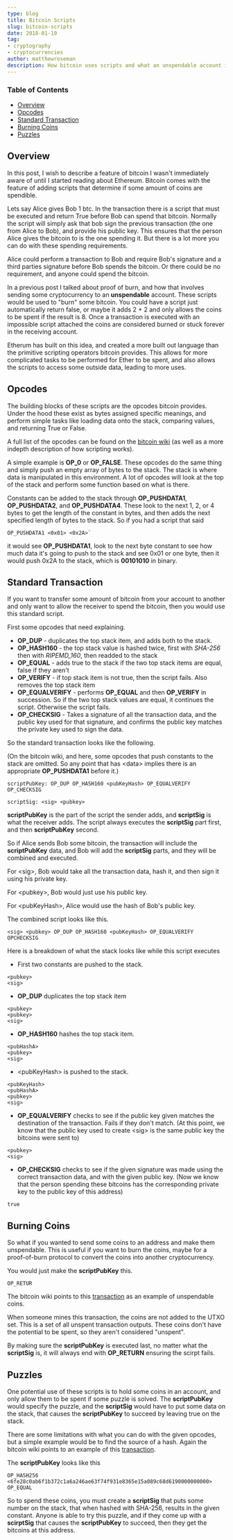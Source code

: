 ```yaml
---
type: blog
title: Bitcoin Scripts
slug: bitcoin-scripts
date: 2018-01-10
tag:
- cryptography
- cryptocurrencies
author: matthewroseman
description: How bitcoin uses scripts and what an unspendable account is
---
```


### Table of Contents 
- [Overview](#overview)
- [Opcodes](#opcodes)
- [Standard Transaction](#standard-transaction)
- [Burning Coins](#burning-coins)
- [Puzzles](#puzzles)

## Overview

In this post, I wish to describe a feature of bitcoin I wasn't immediately aware of until I started reading about
Ethereum. Bitcoin comes with the feature of adding scripts that determine if some amount of coins are spendible.

Lets say Alice gives Bob 1 btc. In the transaction there is a script that must be executed and return True before Bob
can spend that bitcoin. Normally the script will simply ask that bob sign the previous transaction (the one from Alice
to Bob), and provide his public key. This ensures that the person Alice gives the bitcoin to is the one spending it. But
there is a lot more you can do with these spending requirements.

Alice could perform a transaction to Bob and require Bob's signature and a third parties signature before Bob spends the
bitcoin. Or there could be no requirement, and anyone could spend the bitcoin.

In a previous post I talked about proof of burn, and how that involves sending some cryptocurrency to an **unspendable**
account. These scripts would be used to "burn" some bitcoin. You could have a script just automatically return false, or
maybe it adds 2 + 2 and only allows the coins to be spent if the result is 8. Once a transaction is executed with an
impossible script attached the coins are considered burned or stuck forever in the receiving account.

Etherum has built on this idea, and created a more built out language than the primitive scripting operators bitcoin
provides. This allows for more complicated tasks to be performed for Ether to be spent, and also allows the scripts to
access some outside data, leading to more uses.

## Opcodes

The building blocks of these scripts are the opcodes bitcoin provides. Under the hood these exist as bytes assigned
specific meanings, and perform simple tasks like loading data onto the stack, comparing values, and returning True or
False.

A full list of the opcodes can be found on the [bitcoin wiki](https://en.bitcoin.it/wiki/Script) (as well as a more
indepth description of how scripting works). 

A simple example is **OP_0** or **OP_FALSE**. These opcodes do the same thing and simply push an empty array of bytes to
the stack. The stack is where data is manipulated in this environment. A lot of opcodes will look at the top of the
stack and perform some function based on what is there.

Constants can be added to the stack through **OP_PUSHDATA1**, **OP_PUSHDATA2**, and **OP_PUSHDATA4**. These look to the
next 1, 2, or 4 bytes to get the length of the constant in bytes, and then adds the next specified length of bytes to the
stack. So if you had a script that said 

```
OP_PUSHDATA1 <0x01> <0x2A>`
```

it would see **OP_PUSHDATA1**, look to the next byte constant to see how much data it's going to push to the stack and see
0x01 or one byte, then it would push 0x2A to the stack, which is **00101010** in binary.

## Standard Transaction

If you want to transfer some amount of bitcoin from your account to another and only want to allow the receiver to
spend the bitcoin, then you would use this standard script.

First some opcodes that need explaining.

- **OP_DUP** - duplicates the top stack item, and adds both to the stack.
- **OP_HASH160** - the top stack value is hashed twice, first with *SHA-256* then with *RIPEMD_160*, then readded to the
stack
- **OP_EQUAL** - adds true to the stack if the two top stack items are equal, false if they aren't
- **OP_VERIFY** - if top stack item is not true, then the script fails. Also removes the top stack item
- **OP_EQUALVERIFY** - performs **OP_EQUAL** and then **OP_VERIFY** in succession. So if the two top stack values are
equal, it continues the script. Otherwise the script fails.
- **OP_CHECKSIG** - Takes a signature of all the transaction data, and the public key used for that signature, and
confirms the public key matches the private key used to sign the data.

So the standard transaction looks like the following. 

(On the bitcoin wiki, and here, some opcodes that push constants to
the stack are omitted. So any point that has \<data\> implies there is an appropriate **OP_PUSHDATA1** before it.)

```
scriptPubKey: OP_DUP OP_HASH160 <pubKeyHash> OP_EQUALVERIFY OP_CHECKSIG
```
```
scriptSig: <sig> <pubkey>
```

**scriptPubKey** is the part of the script the sender adds, and **scriptSig** is what the receiver adds.
The script always executes the **scriptSig** part first, and then **scriptPubKey** second.

So if Alice sends Bob some bitcoin, the transaction will include the **scriptPubKey** data, and Bob will add the
**scriptSig** parts, and they will be combined and executed.

For \<sig\>, Bob would take all the transaction data, hash it, and then sign it using his private key.

For \<pubkey\>, Bob would just use his public key.

For \<pubKeyHash\>, Alice would use the hash of Bob's public key.

The combined script looks like this.

```
<sig> <pubkey> OP_DUP OP_HASH160 <pubKeyHash> OP_EQUALVERIFY OPCHECKSIG
```

Here is a breakdown of what the stack looks like while this script executes

- First two constants are pushed to the stack.

```
<pubkey>
<sig>
```

- **OP_DUP** duplicates the top stack item

```
<pubkey>
<pubkey>
<sig>
```

- **OP_HASH160** hashes the top stack item.

```
<pubHashA>
<pubkey>
<sig>
```

- \<pubKeyHash\> is pushed to the stack.

```
<pubKeyHash>
<pubHashA>
<pubkey>
<sig>
```

- **OP_EQUALVERIFY** checks to see if the public key given matches the destination of the transaction. Fails if they
   don't match. (At this point, we know that the public key used to create \<sig\> is the same public key the bitcoins
   were sent to)

```
<pubkey>
<sig>
```

- **OP_CHECKSIG** checks to see if the given signature was made using the correct transaction data, and with the given
   public key. (Now we know that the person spending these bitcoins has the corresponding private key to the public key
   of this address)

```
true
```

## Burning Coins

So what if you wanted to send some coins to an address and make them unspendable. This is useful if you want to burn the
coins, maybe for a proof-of-burn protocol to convert the coins into another cryptocurrency.

You would just make the **scriptPubKey** this.

```
OP_RETUR
```

The bitcoin wiki points to this
[transaction](https://blockexplorer.com/tx/eb31ca1a4cbd97c2770983164d7560d2d03276ae1aee26f12d7c2c6424252f29) as an
example of unspendable coins.

When someone mines this transaction, the coins are not added to the UTXO set. This is a set of all unspent transaction
outputs. These coins don't have the potential to be spent, so they aren't considered "unspent".

By making sure the **scriptPubKey** is executed last, no matter what the **scriptSig** is, it will always end with
**OP_RETURN** ensuring the scirpt fails.

## Puzzles

One potential use of these scripts is to hold some coins in an account, and only allow them to be spent if some puzzle
is solved. The **scriptPubKey** would specify the puzzle, and the **scriptSig** would have to put some data on the
stack, that causes the **scriptPubKey** to succeed by leaving true on the stack.

There are some limitations with what you can do with the given opcodes, but a simple example would be to find the source
of a hash. Again the bitcoin wiki points to an example of this
[transaction](https://blockexplorer.com/tx/a4bfa8ab6435ae5f25dae9d89e4eb67dfa94283ca751f393c1ddc5a837bbc31b).

The **scriptPubKey** looks like this

```
OP_HASH256 <6fe28c0ab6f1b372c1a6a246ae63f74f931e8365e15a089c68d6190000000000> OP_EQUAL
```

So to spend these coins, you must create a **scriptSig** that puts some number on the stack, that when hashed with
SHA-256, results in the given constant. Anyone is able to try this puzzle, and if they come up with a **scirptSig** that
causes the **scriptPubKey** to succeed, then they get the bitcoins at this address.
